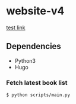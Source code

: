 # website-v4

[test link](https://dribbble.com/shots/5679627-Portfolio-Personal-website)

## Dependencies
- Python3
- Hugo

### Fetch latest book list
```
$ python scripts/main.py
```
